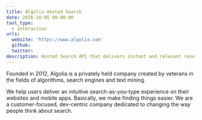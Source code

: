 ```yaml
---
title: Algolia Hosted Search
date: 2016-10-05 00:00:00
tool_type: 
  - interaction
urls:
  website: 'https://www.algolia.com'
  github:
  twitter:
description: Hosted Search API that delivers instant and relevant results from the first keystroke
---
```



Founded in 2012, Algolia is a privately held company created by veterans in the fields of algorithms, search engines and text mining.

We help users deliver an intuitive search-as-you-type experience on their websites and mobile apps. Basically, we make finding things easier. We are a customer-focused, dev-centric company dedicated to changing the way people think about search.